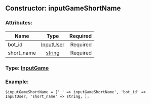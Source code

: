 ## Constructor: inputGameShortName  

### Attributes:

| Name     |    Type       | Required |
|----------|:-------------:|---------:|
|bot\_id|[InputUser](../types/InputUser.md) | Required|
|short\_name|[string](../types/string.md) | Required|


### Type: [InputGame](../types/InputGame.md)

### Example:


```
$inputGameShortName = ['_' => inputGameShortName', 'bot_id' => InputUser, 'short_name' => string, ];
```